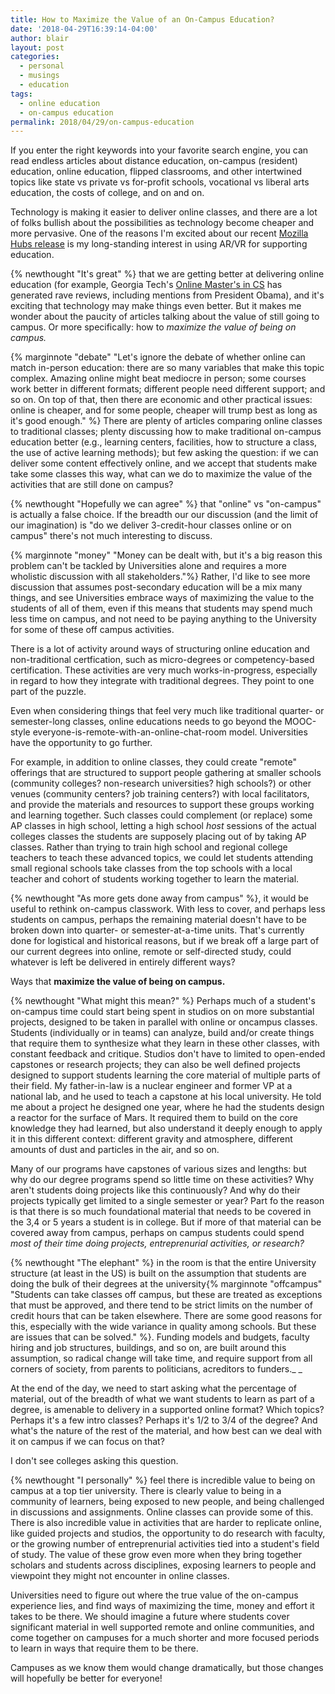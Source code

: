 ```yaml
---
title: How to Maximize the Value of an On-Campus Education?
date: '2018-04-29T16:39:14-04:00'
author: blair
layout: post
categories:
  - personal
  - musings
  - education
tags:
  - online education
  - on-campus education
permalink: 2018/04/29/on-campus-education
---
```

If you enter the right keywords into your favorite search engine, you can read endless articles about distance education, on-campus (resident) education, online education, flipped classrooms, and other intertwined topics like state vs private vs for-profit schools, vocational vs liberal arts education, the costs of college, and on and on.

Technology is making it easier to deliver online classes, and there are a lot of folks bullish about the possibilities as technology become cheaper and more pervasive. One of the reasons I'm excited about our recent [Mozilla Hubs release](https://hubs.mozilla.com) is my long-standing interest in using AR/VR for supporting education.    

{% newthought "It's great" %} that we are getting better at delivering online education (for example, Georgia Tech's [Online Master's in CS](http://www.omscs.gatech.edu/) has generated rave reviews, including mentions from President Obama), and it's exciting that technology may make things even better. But it makes me wonder about the paucity of articles talking about the value of still going to campus. Or more specifically: how to _maximize the value of being on campus._ 

{% marginnote "debate" "Let's ignore the debate of whether online can match in-person education: there are so many variables that make this topic complex. Amazing online might beat mediocre in person; some courses work better in different formats; different people need different support; and so on.  On top of that, then there are economic and other practical issues: online is cheaper, and for some people, cheaper will trump best as long as it's good enough." %}
There are plenty of articles comparing online classes to traditional classes; plenty discussing how to make traditional on-campus education better (e.g., learning centers, facilities, how to structure a class, the use of active learning methods);  but few asking the question:  if we can deliver some content effectively online, and we accept that students make take some classes this way, what can we do to maximize the value of the activities that are still done on campus?

{% newthought "Hopefully we can agree" %} that  "online" vs "on-campus" is actually a false choice.  If the breadth our our discussion (and the limit of our imagination) is "do we deliver 3-credit-hour classes online or on campus" there's not much interesting to discuss. 

{% marginnote "money" "Money can be dealt with, but it's a big reason this problem can't be tackled by Universities alone and requires a more wholistic discussion with all stakeholders."%} Rather, I'd like to see more discussion that assumes post-secondary education will be a mix many things, and see Universities embrace ways of maximizing the value to the students of all of them, even if this means that students may spend much less time on campus, and not need to be paying anything to the University for some of these off campus activities.

There is a lot of activity around ways of structuring online education and non-traditional certfication, such as micro-degrees or competency-based certification. These activities are very much works-in-progress, especially in regard to how they integrate with traditional degrees. They point to one part of the puzzle.  

Even when considering things that feel very much like traditional quarter- or semester-long classes, online educations needs to go beyond the MOOC-style everyone-is-remote-with-an-online-chat-room model. Universities have the opportunity to go further.  

For example, in addition to online classes, they could create "remote" offerings that are structured to support people gathering at smaller schools (community colleges? non-research universities? high schools?) or other venues (community centers? job training centers?) with local facilitators, and provide the materials and resources to support these groups working and learning together.  Such classes could complement (or replace) some AP classes in high school, letting a high school _host_ sessions of the actual colleges classes the students are supposely placing out of by taking AP classes.  Rather than trying to train high school and regional college teachers to teach these advanced topics, we could let students attending small regional schools take classes from the top schools with a local teacher and cohort of students working together to learn the material.  

{% newthought "As more gets done away from campus" %}, it would be useful to rethink on-campus classwork.  With less to cover, and perhaps less students on campus, perhaps the remaining material doesn't have to be broken down into quarter- or semester-at-a-time units.  That's currently done for logistical and historical reasons, but if we break off a large part of our current degrees into online, remote or self-directed study, could whatever is left be delivered in entirely different ways?

Ways that **maximize the value of being on campus.**  

{% newthought "What might this mean?" %}  Perhaps much of a student's on-campus time could start being spent in studios on on more substantial projects, designed to be taken in parallel with online or oncampus classes.  Students (individually or in teams) can analyze, build and/or create things that require them to synthesize what they learn in these other classes, with constant feedback and critique.  Studios don't have to limited to open-ended capstones or research projects;  they can also be well defined projects designed to support students learning the core material of multiple parts of their field. My father-in-law is a nuclear engineer and former VP at a national lab, and he used to teach a capstone at his local university.  He told me about a project he designed one year, where he had the students design a reactor for the surface of Mars.  It required them to build on the core knowledge they had learned, but also understand it deeply enough to apply it in this different context: different gravity and atmosphere, different amounts of dust and particles in the air, and so on.  

Many of our programs have capstones of various sizes and lengths: but why do our degree programs spend so little time on these activities? Why aren't students doing projects like this continuously?  And why do their projects typically get limited to a single semester or year?  Part fo the reason is that there is so much foundational material that needs to be covered in the 3,4 or 5 years a student is in college.  But if more of that material can be covered away from campus, perhaps on campus students could spend _most of their time doing projects, entreprenurial activities, or research?_

{% newthought "The elephant" %} in the room is that the entire University structure (at least in the US) is built on the assumption that students are doing the bulk of their degrees at the university{% marginnote "offcampus" "Students can take classes off campus, but these are treated as exceptions that must be approved, and there tend to be strict limits on the number of credit hours that can be taken elsewhere.  There are some good reasons for this, especially with the wide variance in quality among schools.  But these are issues that can be solved." %}.  Funding models and budgets, faculty hiring and job structures, buildings, and so on, are built around this assumption, so radical change will take time, and require support from all corners of society, from parents to politicians, acreditors to funders.\_ \_ 

At the end of the day, we need to start asking what the percentage of material, out of the breadth of what we want students to learn as part of a degree, is amenable to delivery in a supported online format?  Which topics? Perhaps it's a few intro classes? Perhaps it's 1/2 to 3/4 of the degree?  And what's the nature of the rest of the material, and how best can we deal with it on campus if we can focus on that?  

I don't see colleges asking this question.

{% newthought "I personally" %} feel there is incredible value to being on campus at a top tier university.  There is clearly value to being in a community of learners, being exposed to new people, and being challenged in discussions and assignments. Online classes can provide some of this. There is also incredible value in activities that are harder to replicate online, like guided projects and studios, the opportunity to do research with faculty, or the growing number of entreprenurial activities tied into a student's field of study.  The value of these grow even more when they bring together scholars and students across disciplines, exposing learners to people and viewpoint they might not encounter in online classes.

Universities need to figure out where the true value of the on-campus experience lies, and find ways of maximizing the time, money and effort it takes to be there.  We should imagine a future where students cover significant material in well supported remote and online communities, and come together on campuses for a much shorter and more focused periods to learn in ways that require them to be there.  

Campuses as we know them would change dramatically, but those changes will hopefully be better for everyone!
